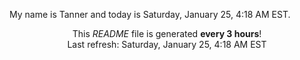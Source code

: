 My name is Tanner and today is Saturday, January 25, 4:18 AM EST.

<p align="center">This <i>README</i> file is generated <b>every 3 hours</b>!</br>Last refresh: Saturday, January 25, 4:18 AM EST<br /></p>

